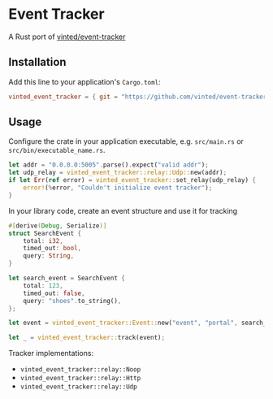 # Event Tracker

A Rust port of [vinted/event-tracker](https://github.com/vinted/event-tracker)

## Installation

Add this line to your application's `Cargo.toml`:

```toml
vinted_event_tracker = { git = "https://github.com/vinted/event-tracker-rs" }
```

## Usage

Configure the crate in your application executable, e.g. `src/main.rs` or `src/bin/executable_name.rs`.

```rust
let addr = "0.0.0.0:5005".parse().expect("valid addr");
let udp_relay = vinted_event_tracker::relay::Udp::new(addr);
if let Err(ref error) = vinted_event_tracker::set_relay(udp_relay) {
    error!(%error, "Couldn't initialize event tracker");
}
```

In your library code, create an event structure and use it for tracking

```rust
#[derive(Debug, Serialize)]
struct SearchEvent {
    total: i32,
    timed_out: bool,
    query: String,
}

let search_event = SearchEvent {
    total: 123,
    timed_out: false,
    query: "shoes".to_string(),
};

let event = vinted_event_tracker::Event::new("event", "portal", search_event);

let _ = vinted_event_tracker::track(event);
```

Tracker implementations:

- `vinted_event_tracker::relay::Noop`
- `vinted_event_tracker::relay::Http`
- `vinted_event_tracker::relay::Udp`
